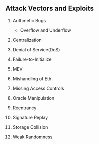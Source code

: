 ## Attack Vectors and Exploits

1. Arithmetic Bugs
     - Overflow and Underflow

2.  Centralization

3. Denial of Service(DoS)

4. Failure-to-Initialize

5. MEV

6. Mishandling of Eth

7. Missing Access Controls

8. Oracle Manipulation

9. Reentrancy

10. Signature Replay

11. Storage Collision 

12. Weak Randomness